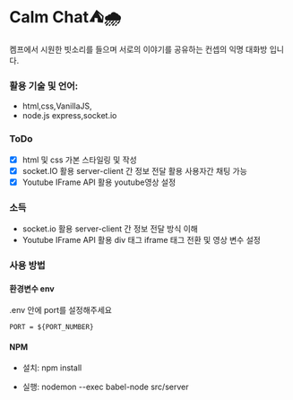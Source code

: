 # Calm Chat⛺️🌧

켐프에서 시원한 빗소리를 들으며 서로의 이야기를 공유하는 컨셉의 익명 대화방 입니다.

### 활용 기술 및 언어:

- html,css,VanillaJS,
- node.js express,socket.io

### ToDo

- [x] html 및 css 가본 스타일링 및 작성
- [x] socket.IO 활용 server-client 간 정보 전달 활용 사용자간 채팅 가능
- [x] Youtube IFrame API 활용 youtube영상 설정

### 소득

- socket.io 활용 server-client 간 정보 전달 방식 이해
- Youtube IFrame API 활용 div 태그 iframe 태그 전환 및 영상 변수 설정

### 사용 방법

#### 환경변수 env

.env 안에 port를 설정해주세요

```
PORT = ${PORT_NUMBER}
```

#### NPM

- 설치: npm install

- 실행: nodemon --exec babel-node src/server
